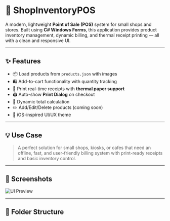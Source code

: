 # 🛒 ShopInventoryPOS

A modern, lightweight **Point of Sale (POS)** system for small shops and stores. Built using **C# Windows Forms**, this application provides product inventory management, dynamic billing, and thermal receipt printing — all with a clean and responsive UI.

---

## ✨ Features

- 📦 Load products from `products.json` with images
- 🛍️ Add-to-cart functionality with quantity tracking
- 🧾 Print real-time receipts with **thermal paper support**
- 🖨️ Auto-show **Print Dialog** on checkout
- 💸 Dynamic total calculation
- ✏️ Add/Edit/Delete products (coming soon)
- 🎨 iOS-inspired UI/UX theme

---

## 💡 Use Case

> A perfect solution for small shops, kiosks, or cafes that need an offline, fast, and user-friendly billing system with print-ready receipts and basic inventory control.

---

## 📸 Screenshots

![UI Preview](assets/screenshot.png)

---

## 📁 Folder Structure

